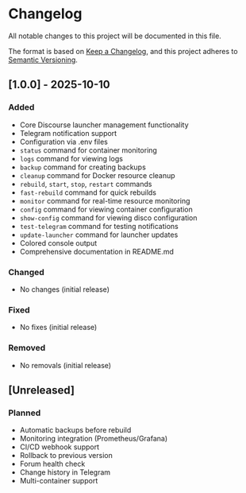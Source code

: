 # Changelog

All notable changes to this project will be documented in this file.

The format is based on [Keep a Changelog](https://keepachangelog.com/en/1.0.0/),
and this project adheres to [Semantic Versioning](https://semver.org/spec/v2.0.0.html).

## [1.0.0] - 2025-10-10

### Added

- Core Discourse launcher management functionality
- Telegram notification support
- Configuration via .env files
- `status` command for container monitoring
- `logs` command for viewing logs
- `backup` command for creating backups
- `cleanup` command for Docker resource cleanup
- `rebuild`, `start`, `stop`, `restart` commands
- `fast-rebuild` command for quick rebuilds
- `monitor` command for real-time resource monitoring
- `config` command for viewing container configuration
- `show-config` command for viewing disco configuration
- `test-telegram` command for testing notifications
- `update-launcher` command for launcher updates
- Colored console output
- Comprehensive documentation in README.md

### Changed

- No changes (initial release)

### Fixed

- No fixes (initial release)

### Removed

- No removals (initial release)

## [Unreleased]

### Planned

- Automatic backups before rebuild
- Monitoring integration (Prometheus/Grafana)
- CI/CD webhook support
- Rollback to previous version
- Forum health check
- Change history in Telegram
- Multi-container support
